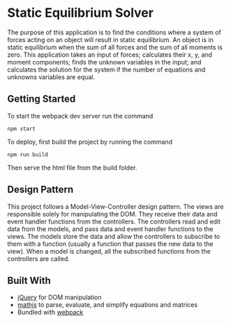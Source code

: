 # Static Equilibrium Solver
The purpose of this application is to find the conditions where a system of forces acting on an object will result in static equilibrium. An object is in static equilibrium when the sum of all forces and the sum of all moments is zero. This application takes an input of forces; calculates their x, y, and moment components; finds the unknown variables in the input; and calculates the solution for the system if the number of equations and unknowns variables are equal.

## Getting Started
To start the webpack dev server run the command
```
npm start
```
To deploy, first build the project by running the command
```
npm run build
```
Then serve the html file from the build folder.

## Design Pattern
This project follows a Model-View-Controller design pattern. The views are responsible solely for manipulating the DOM. They receive their data and event handler functions from the controllers. The controllers read and edit data from the models, and pass data and event handler functions to the views. The models store the data and allow the controllers to subscribe to them with a function (usually a function that passes the new data to the view). When a model is changed, all the subscribed functions from the controllers are called.

## Built With
* [jQuery](https://jquery.com/) for DOM manipulation
* [mathjs](https://mathjs.org/) to parse, evaluate, and simplify equations and matrices
* Bundled with [webpack](https://webpack.js.org/)
